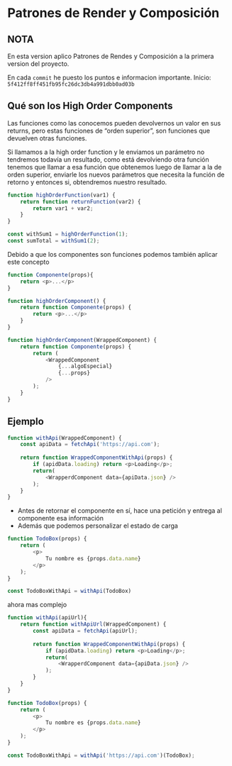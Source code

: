 # Patrones de Render y Composición

## NOTA

En esta version aplico Patrones de Rendes y Composición
a la primera version del proyecto.

En cada `commit` he puesto los puntos e informacion importante.
Inicio: `5f412ff8ff451fb95fc26dc3db4a991dbb0ad03b`

## Qué son los High Order Components

Las funciones como las conocemos pueden devolvernos un valor en sus returns, pero estas funciones de “orden superior”, son funciones que devuelven otras funciones.


Si llamamos a la high order function y le enviamos un parámetro no tendremos todavía un resultado, como está devolviendo otra función tenemos que llamar a esa función que obtenemos luego de llamar a la de orden superior, enviarle los nuevos parámetros que necesita la función de retorno y entonces si, obtendremos nuestro resultado.

```js
function highOrderFunction(var1) {
	return function returnFunction(var2) {
		return var1 + var2;
	}
}

const withSum1 = highOrderFunction(1);
const sumTotal = withSum1(2);
```

Debido a que los componentes son funciones podemos también aplicar este concepto

```js
function Componente(props){
	return <p>...</p>
}

function highOrderComponent() {
	return function Componente(props) {
		return <p>...</p>
	}
}
```

```js
function highOrderComponent(WrappedComponent) {
	return function Componente(props) {
		return (
			<WrappedComponent
				{...algoEspecial}
				{...props}
			/>
		);
	}
}
```

## Ejemplo

```js
function withApi(WrappedComponent) {
	const apiData = fetchApi('https://api.com');
	
	return function WrappedComponentWithApi(props) {
		if (apidData.loading) return <p>Loading</p>;
		return(
			<WrapperdComponent data={apiData.json} />
		);
	}
}
```

* Antes de retornar el componente en sí, hace una petición y entrega al componente esa información
* Además que podemos personalizar el estado de carga

```js
function TodoBox(props) {
	return (
		<p>
			Tu nombre es {props.data.name}
		</p>
	);
}

const TodoBoxWithApi = withApi(TodoBox)
```

ahora mas complejo

```js
function withApi(apiUrl){
	return function withApiUrl(WrappedComponent) {
		const apiData = fetchApi(apiUrl);
		
		return function WrappedComponentWithApi(props) {
			if (apidData.loading) return <p>Loading</p>;
			return(
				<WrapperdComponent data={apiData.json} />
			);
		}
	}
}

function TodoBox(props) {
	return (
		<p>
			Tu nombre es {props.data.name}
		</p>
	);
}

const TodoBoxWithApi = withApi('https://api.com')(TodoBox);
```